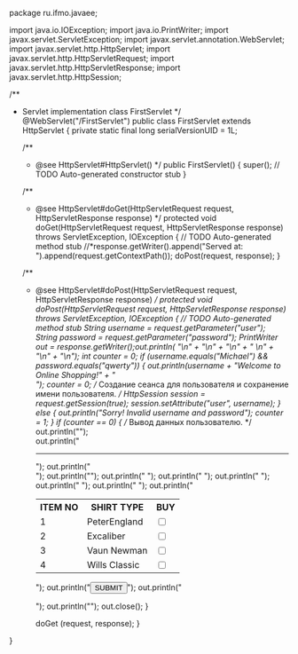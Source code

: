 package ru.ifmo.javaee;

import java.io.IOException;
import java.io.PrintWriter;
import javax.servlet.ServletException;
import javax.servlet.annotation.WebServlet;
import javax.servlet.http.HttpServlet;
import javax.servlet.http.HttpServletRequest;
import javax.servlet.http.HttpServletResponse;
import javax.servlet.http.HttpSession;

/**
 * Servlet implementation class FirstServlet
 */
@WebServlet("/FirstServlet")
public class FirstServlet extends HttpServlet {
	private static final long serialVersionUID = 1L;
       
    /**
     * @see HttpServlet#HttpServlet()
     */
    public FirstServlet() {
        super();
        // TODO Auto-generated constructor stub
    }

	/**
	 * @see HttpServlet#doGet(HttpServletRequest request, HttpServletResponse response)
	 */
	protected void doGet(HttpServletRequest request, HttpServletResponse response) throws ServletException, IOException {
		// TODO Auto-generated method stub
		//*response.getWriter().append("Served at: ").append(request.getContextPath());
		doPost(request, response);
	}
		
	/**
	 * @see HttpServlet#doPost(HttpServletRequest request, HttpServletResponse response)
	 */
	protected void doPost(HttpServletRequest request, HttpServletResponse response) throws ServletException, IOException {
		// TODO Auto-generated method stub
		String username = request.getParameter("user");
		String password = request.getParameter("password");
		PrintWriter out = response.getWriter();out.println( "<!doctype html public \"-//W3C//DTD HTML 4.0 				Transitional//EN\">\n"
				 + "<html>\n"
				 + "<head>\n"
				 + " <title>Online Shopping</title>\n"
				 + "</head>\n"
			 + "<body>\n");
		int counter = 0;
		if (username.equals("Michael") && password.equals("qwerty")) {
				out.println(username + "Welcome to Online Shopping!" + "<BR>");
					counter = 0;
			/* Создание сеанса для пользователя и сохранение имени пользователя. */
					HttpSession session = request.getSession(true);
					session.setAttribute("user", username);
				} else {
					out.println("Sorry! Invalid username and password");
					counter = 1;
		}
		if (counter == 0) {
			/* Вывод данных пользователю. */
		out.println("<BODY><HTML>");	
		out.println("<HR>");
		out.println("<FORM ACTION = http://localhost:8080/Lab/SecondSessionServlet METHOD=POST>");
		out.println("<TABLE WIDTH=500>");
		out.println("<TR><TH>ITEM NO</TH> <TH>SHIRT TYPE </TH> <TH>BUY</TH> </TR> ");
		out.println("<TR><TD> 1 </TD><TD> PeterEngland  </TD> <TD> <INPUT NAME = c1 TYPE = CHECKBOX VALUE = PeterEngland ></TD> </TR> ");
		out.println("<TR><TD> 2 </TD><TD> Excaliber     </TD> <TD> <INPUT NAME = c2 TYPE = CHECKBOX VALUE = Excaliber ></TD> </TR> ");
		out.println("<TR><TD> 3 </TD><TD> Vaun Newman   </TD> <TD> <INPUT NAME = c3 TYPE = CHECKBOX VALUE = VaunNewman></TD> </TR> ");
		out.println("<TR><TD> 4 </TD><TD> Wills Classic </TD> <TD> <INPUT NAME = c4 TYPE = CHECKBOX VALUE = WillsClassic></TD> </TR> ");
		out.println("</TABLE>");
		out.println("<INPUT TYPE = SUBMIT VALUE = SUBMIT>");
		out.println("</FORM>");
		out.println("</BODY></HTML>");
		out.close();
	}

		doGet (request, response);
	}

}
